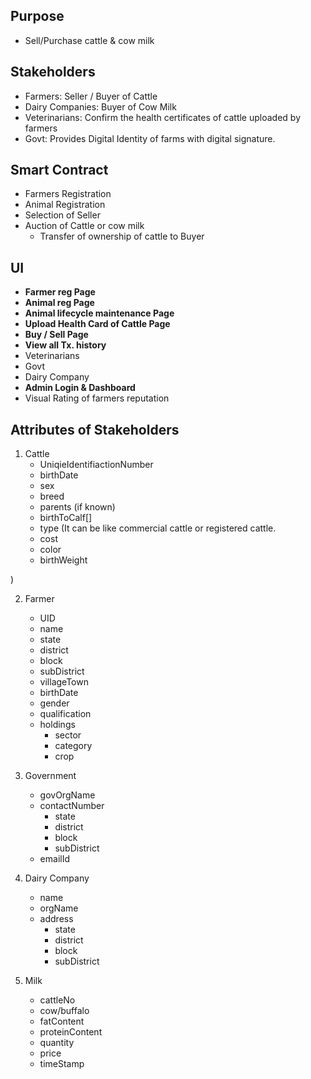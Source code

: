 ## Purpose
* Sell/Purchase cattle & cow milk

## Stakeholders
* Farmers: Seller / Buyer of Cattle
* Dairy Companies: Buyer of Cow Milk
* Veterinarians: Confirm the health certificates of cattle uploaded by farmers
* Govt: Provides Digital Identity of farms with digital signature.

## Smart Contract
* Farmers Registration
* Animal Registration
* Selection of Seller
* Auction of Cattle or cow milk
  - Transfer of ownership of cattle to Buyer

## UI
* **Farmer reg Page**
* **Animal reg Page**
* **Animal lifecycle maintenance Page**
* **Upload Health Card of Cattle Page**
* **Buy / Sell Page**
* **View all Tx. history**
* Veterinarians
* Govt
* Dairy Company
* **Admin Login & Dashboard**
* Visual Rating of farmers reputation


## Attributes of Stakeholders

1. Cattle
    - UniqieIdentifiactionNumber
    - birthDate
    - sex
    - breed
    - parents (if known)
    - birthToCalf[]
    - type (It can be like commercial cattle or registered cattle.
    - cost
    - color
    - birthWeight

)

2. Farmer
    - UID
    - name
    - state
    - district
    - block
    - subDistrict
    - villageTown
    - birthDate
    - gender
    - qualification
    - holdings
        - sector
        - category
        - crop

3. Government
    - govOrgName
    - contactNumber
        - state
        - district
        - block 
        - subDistrict
    - emailId

4. Dairy Company
    - name
    - orgName
    - address
        - state
        - district
        - block
        - subDistrict

5. Milk
    - cattleNo
    - cow/buffalo
    - fatContent
    - proteinContent
    - quantity
    - price
    - timeStamp
